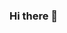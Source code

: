 ### Hi there 👋

<!--
**Junitalama/Junitalama** is a ✨ _special_ ✨ repository because its `README.md` (this file) appears on your GitHub profile.

Here are some ideas to get you started:

- 🔭 I’m a Trainee software developer. 
- 🌱 I’m currently learning react.
- 👯 I’m looking to collaborate on ...
- 🤔 I’m looking for help with ...
- 💬 Ask me about ...
- 📫 How to reach me: https://www.linkedin.com/in/junita-lama-73b110252?lipi=urn%3Ali%3Apage%3Ad_flagship3_profile_view_base_contact_details%3BqyVSStx2Rxi99MDvyjB%2FuQ%3D%3D
- 😄 Pronouns: she/her
-->
